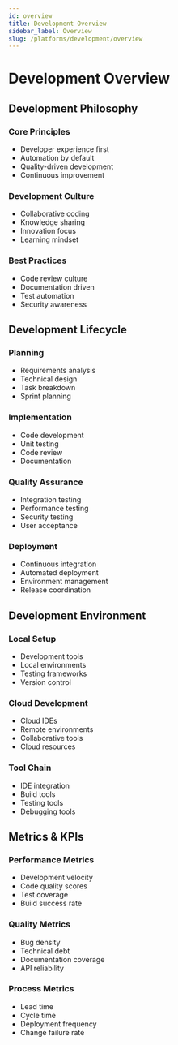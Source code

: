 ```yaml
---
id: overview
title: Development Overview
sidebar_label: Overview
slug: /platforms/development/overview
---
```


# Development Overview

## Development Philosophy

### Core Principles
- Developer experience first
- Automation by default
- Quality-driven development
- Continuous improvement

### Development Culture
- Collaborative coding
- Knowledge sharing
- Innovation focus
- Learning mindset

### Best Practices
- Code review culture
- Documentation driven
- Test automation
- Security awareness

## Development Lifecycle

### Planning
- Requirements analysis
- Technical design
- Task breakdown
- Sprint planning

### Implementation
- Code development
- Unit testing
- Code review
- Documentation

### Quality Assurance
- Integration testing
- Performance testing
- Security testing
- User acceptance

### Deployment
- Continuous integration
- Automated deployment
- Environment management
- Release coordination

## Development Environment

### Local Setup
- Development tools
- Local environments
- Testing frameworks
- Version control

### Cloud Development
- Cloud IDEs
- Remote environments
- Collaborative tools
- Cloud resources

### Tool Chain
- IDE integration
- Build tools
- Testing tools
- Debugging tools

## Metrics & KPIs

### Performance Metrics
- Development velocity
- Code quality scores
- Test coverage
- Build success rate

### Quality Metrics
- Bug density
- Technical debt
- Documentation coverage
- API reliability

### Process Metrics
- Lead time
- Cycle time
- Deployment frequency
- Change failure rate 